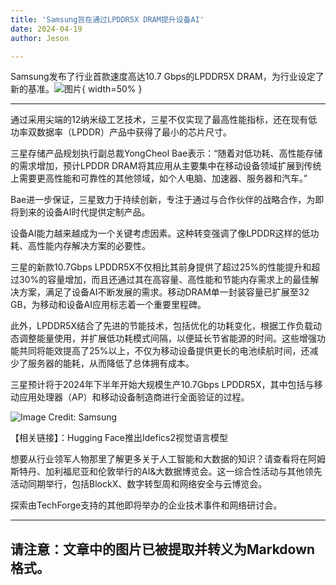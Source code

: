 ```yaml
---
title: 'Samsung旨在通过LPDDR5X DRAM提升设备AI'
date: 2024-04-19
author: Jeson

---
```


Samsung发布了行业首款速度高达10.7 Gbps的LPDDR5X DRAM，为行业设定了新的基准。![图片](https://www.artificialintelligence-news.com/wp-content/uploads/sites/9/2024/04/samsung-lpddr5x-dram-on-device-ai-artificial-intelligenc-optimised.jpg){ width=50% }

---
通过采用尖端的12纳米级工艺技术，三星不仅实现了最高性能指标，还在现有低功率双数据率（LPDDR）产品中获得了最小的芯片尺寸。

三星存储产品规划执行副总裁YongCheol Bae表示：“随着对低功耗、高性能存储的需求增加，预计LPDDR DRAM将其应用从主要集中在移动设备领域扩展到传统上需要更高性能和可靠性的其他领域，如个人电脑、加速器、服务器和汽车。”

Bae进一步保证，三星致力于持续创新，专注于通过与合作伙伴的战略合作，为即将到来的设备AI时代提供定制产品。

设备AI能力越来越成为一个关键考虑因素。这种转变强调了像LPDDR这样的低功耗、高性能内存解决方案的必要性。

三星的新款10.7Gbps LPDDR5X不仅相比其前身提供了超过25%的性能提升和超过30%的容量增加，而且还通过其在高容量、高性能和节能内存需求上的最佳解决方案，满足了设备AI不断发展的需求。移动DRAM单一封装容量已扩展至32 GB，为移动和设备AI应用标志着一个重要里程碑。

此外，LPDDR5X结合了先进的节能技术，包括优化的功耗变化，根据工作负载动态调整能量使用，并扩展低功耗模式间隔，以便延长节省能源的时间。这些增强功能共同将能效提高了25%以上，不仅为移动设备提供更长的电池续航时间，还减少了服务器的能耗，从而降低了总体拥有成本。

三星预计将于2024年下半年开始大规模生产10.7Gbps LPDDR5X，其中包括与移动应用处理器（AP）和移动设备制造商进行全面验证的过程。

![Image Credit: Samsung](https://www.artificialintelligence-news.com/samsung-lpddr5x-dram/)

【相关链接】：Hugging Face推出Idefics2视觉语言模型

想要从行业领军人物那里了解更多关于人工智能和大数据的知识？请查看将在阿姆斯特丹、加利福尼亚和伦敦举行的AI&大数据博览会。这一综合性活动与其他领先活动同期举行，包括BlockX、数字转型周和网络安全与云博览会。

探索由TechForge支持的其他即将举办的企业技术事件和网络研讨会。

---

请注意：文章中的图片已被提取并转义为Markdown格式。
---
